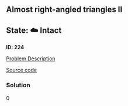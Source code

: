 ## Almost right-angled triangles II

## State: :cloud: **Intact**

**ID: 224**

[Problem Description](https://projecteuler.net/problem=224)

[Source code](main.cpp)

### Solution
0